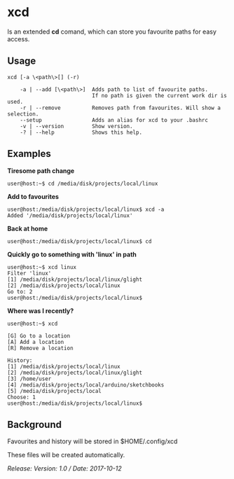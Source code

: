 # xcd

Is an extended **cd** comand, which can store you favourite paths for easy access.

## Usage

    xcd [-a \<path\>[] (-r)

        -a | --add [\<path\>]  Adds path to list of favourite paths.
                               If no path is given the current work dir is used.
        -r | --remove          Removes path from favourites. Will show a selection.
        --setup                Adds an alias for xcd to your .bashrc
        -v | --version         Show version.
        -? | --help            Shows this help.

## Examples

**Tiresome path change**

    user@host:~$ cd /media/disk/projects/local/linux

**Add to favourites**

    user@host:/media/disk/projects/local/linux$ xcd -a
    Added '/media/disk/projects/local/linux'

**Back at home**

    user@host:/media/disk/projects/local/linux$ cd

**Quickly go to something with 'linux' in path**

    user@host:~$ xcd linux
    Filter 'linux'
    [1] /media/disk/projects/local/linux/glight
    [2] /media/disk/projects/local/linux
    Go to: 2
    user@host:/media/disk/projects/local/linux$

**Where was I recently?**

    user@host:~$ xcd

    [G] Go to a location
    [A] Add a location
    [R] Remove a location

    History:
    [1] /media/disk/projects/local/linux
    [2] /media/disk/projects/local/linux/glight
    [3] /home/user
    [4] /media/disk/projects/local/arduino/sketchbooks
    [5] /media/disk/projects/local
    Choose: 1
    user@host:/media/disk/projects/local/linux$

## Background

Favourites and history will be stored in $HOME/.config/xcd

These files will be created automatically.


*Release: Version: 1.0 / Date: 2017-10-12*

